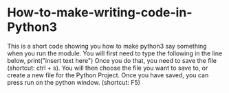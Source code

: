 # How-to-make-writing-code-in-Python3
This is a short code showing you how to make python3 say something when you run the module.
You will first need to type the following in the line below,
print("insert text here")
Once you do that, you need to save the file (shortcut: ctrl + s).
You will then choose the file you want to save to, or create a new file for the Python Project.
Once you have saved, you can press run on the python window. (shortcut: F5)
